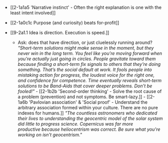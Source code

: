 - [[2-1a1a5 'Narrative instinct' - Often the right explanation is one with the least intent involved]]

- [[2-1a0c1c Purpose (and curiosity) beats for-profit]]

- [[9-2a1.1 Idea is direction. Execution is speed.]]
	- Ask: does that have direction, or just cluelessly running around?
		*"Short-term solutions might make sense in the moment, but they never win in the long term. You feel like you’re moving forward when you’re actually just going in circles. People gravitate toward them because finding a short-term fix signals to others that they’re doing something. That’s the social default at work. It fools people into mistaking action for progress, the loudest voice for the right one, and confidence for competence. Time eventually reveals short-term solutions to be Band-Aids that cover deeper problems. Don’t be fooled!"*
			- [[2-1b2b 'Second-order thinking' - Solve the root cause of a problem (prevention) and not symptoms. Be smart-lazy.]]
				- [[2-1a6b 'Pavlovian association' & 'Social proof' - Understand the arbitrary association formed within your culture. There are no pure indexes for humans.]]
		*"The countless astronomers who dedicated their lives to understanding the geocentric model of the solar system did little to progress science. Copernicus was far more productive because heliocentrism was correct. Be sure what you're working on isn't geocentrism."*